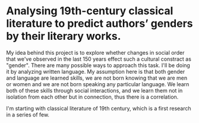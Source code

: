 # Analysing 19th-century classical literature to predict authors’ genders by their literary works.

My idea behind this project is to explore whether changes in social order that we've observed in the last 150 years effect such a cultural constract as "gender". There are many possible ways to approach this task. I'll be doing it by analyzing written language. My assumption here is that both gender and language are learned skills, we are not born knowing that we are men or women and we are not born speaking any particular language. We learn both of these skills through social interactions, and we learn them not in isolation from each other but in connection, thus there is a correlation.  

I'm starting with classical literature of 19th century, which is a first research in a series of few.

